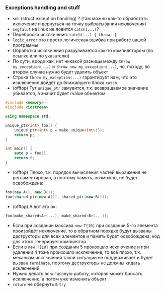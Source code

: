 ### Exceptions handling and stuff

* `seh` (struct exception handling) ? (там можно как-то обработать иключение и вернуться на точку выбрасывания исключения)
* `segfalut` на linux не ловится `catch(...)`?
* Переброска исключения: `catch(...) { throw; }`
* `logic_error` это просто логическая ошибка при работе вашей программы
* Обработка исключения разруливается как-то компилятором (по ссылке или по указателю)
* По сути, вроде как, нет никакой разницы между `throw my_exception(...)` и `throw new my_exception(...)`, но, походу, во втором случае нужно будет удалить объект
* Строка `throw my_exception(...)` гарантирует нам, что это исключение дойдёт до ближайшего блока `catch`
* (offtop) Тут `unique_ptr` замувится, т.к. возвращаемое значение убивается, а значит будет rvalue объектом.
```c++
#include <memory>
#include <iostream>

using namespace std;

unique_ptr<int> foo() {
    unique_ptr<int> p = make_unique<int>(5);
    return p;
}

int main() {
    auto p = foo();
    return 0;
}
```
* (offtop) Плохо, т.к. порядок вычисления частей выражения не регламентирован, а поэтому память, возможно, не будет освобождена:
```c++
foo(new A(), new B());
foo(shared_ptr(new A()), shared_ptr(new B()));
```
* (offtop) А вот это ок:
```c++
foo(make_shared<A>(...), make_shared<B>(...));
```
* Если при создании массива `new T[10]` при создании 5-го элемента произойдёт исключение, то в обратном порядке будут вызваны деструкторы для всех элементов и память будет освобождена; код для этого генерирует компилятор
* Если в `new T[10]` при создании 5 произошло исключение и при удалении 4 тоже произошло исключение, то всё плохо, т.к. механизм исключений такой ситуации не поддерживает и будет вызван `terminate`, поэтому деструкторы не должны кидать исключений
* Нужно делать всю грязную работу, которая может бросать исключение, а потом уже изменять объект
* `return` не обернуть в `try`
